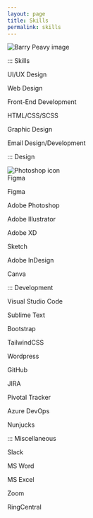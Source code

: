 ```yaml
---
layout: page
title: Skills
permalink: skills
---
```


<div class="container w-full md:max-w-4xl mx-auto">
  <img class="object-cover mx-auto mb-5 h-24 w-24 rounded-full" src="{{site.baseurl}}/assets/img/{{site.author-image}}" alt="Barry Peavy image">
  <div class="flex flex-wrap text-sm">
    <div class="w-full sm:w-1/2 md:w-1/3 lg:w-1/4 py-3 px-2">
      <div class="bg-white border shadow-md p-3 h-full ">
        <p class="text-gray-500 hover:text-gray-900 uppercase font-semibold mb-3">::: Skills</p>
        <p>UI/UX Design</p>
        <p>Web Design</p>
        <p>Front-End Development</p>
        <p>HTML/CSS/SCSS</p>
        <p>Graphic Design</p>
        <p>Email Design/Development</p>
      </div>
    </div>
    <div class="w-full sm:w-1/2 md:w-1/3 lg:w-1/4 py-3 px-2">
      <div class="bg-white border shadow-md p-3 h-full">
        <p class="text-gray-500 hover:text-gray-900 uppercase font-semibold mb-3">::: Design</p>
        <div class="flex flex-row items-center mb-3">
          <div class="flex-shrink pr-4">
            <img class="object-cover mx-auto mb-5 h-24 w-24 rounded-full" src="{{site.baseurl}}/assets/img/icn-ps.svg" alt="Photoshop icon">
          </div>
          <div class="flex-1 text-right md:text-center">
            Figma
          </div>
        </div>
        <p>Figma</p>
        <p>Adobe Photoshop</p>
        <p>Adobe Illustrator</p>
        <p>Adobe XD</p>
        <p>Sketch</p>
        <p>Adobe InDesign</p>
        <p>Canva</p>
      </div>
    </div>
    <div class="w-full sm:w-1/2 md:w-1/3 lg:w-1/4 py-3 px-2">
      <div class="bg-white border shadow-md p-3 h-full">
        <p class="text-gray-500 hover:text-gray-900 uppercase font-semibold mb-3">::: Development</p>
        <p>Visual Studio Code</p>
        <p>Sublime Text</p>
        <p>Bootstrap</p>
        <p>TailwindCSS</p>
        <p>Wordpress</p>
        <p>GitHub</p>
        <p>JIRA</p>
        <p>Pivotal Tracker</p>
        <p>Azure DevOps</p>
        <p>Nunjucks</p>
      </div>
    </div>
    <div class="w-full sm:w-1/2 md:w-1/3 lg:w-1/4 py-3 px-2">
      <div class="bg-white border shadow-md p-3 h-full">
        <p class="text-gray-500 hover:text-gray-900 uppercase font-semibold mb-3">::: Miscellaneous</p>
        <p>Slack</p>
        <p>MS Word</p>
        <p>MS Excel</p>
        <p>Zoom</p>
        <p>RingCentral</p>
      </div>
    </div>
  </div> <!-- flex -->
</div> <!-- container -->
